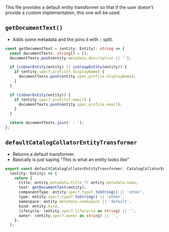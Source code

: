 This file provides a default entity transformer so that if the user doesn't provide a custom implementation, this one will be used.

## `getDocumentText()`
- Adds some metadata and the joins it with `:` split.
```ts
const getDocumentText = (entity: Entity): string => {
  const documentTexts: string[] = [];
  documentTexts.push(entity.metadata.description || '');

  if (isUserEntity(entity) || isGroupEntity(entity)) {
    if (entity.spec?.profile?.displayName) {
      documentTexts.push(entity.spec.profile.displayName);
    }
  }

  if (isUserEntity(entity)) {
    if (entity.spec?.profile?.email) {
      documentTexts.push(entity.spec.profile.email);
    }
  }

  return documentTexts.join(' : ');
};
```

## `defaultCatalogCollatorEntityTransformer`
- Returns a default transformer.
- Basically is just saying "This is what an entity looks like"
```ts
export const defaultCatalogCollatorEntityTransformer: CatalogCollatorEntityTransformer =
  (entity: Entity) => {
    return {
      title: entity.metadata.title ?? entity.metadata.name,
      text: getDocumentText(entity),
      componentType: entity.spec?.type?.toString() || 'other',
      type: entity.spec?.type?.toString() || 'other',
      namespace: entity.metadata.namespace || 'default',
      kind: entity.kind,
      lifecycle: (entity.spec?.lifecycle as string) || '',
      owner: (entity.spec?.owner as string) || '',
    };
  };
```